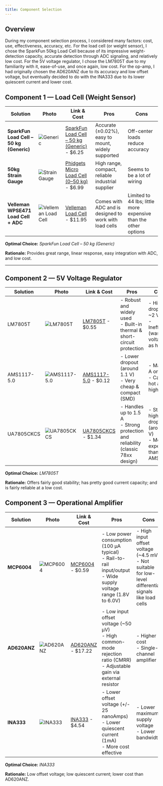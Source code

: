```yaml
---
title: Component Selection
---
```


## Overview
During my component selection process, I considered many factors: cost, use, effectiveness, accuracy, etc. For the load cell (or weight sensor), I chose the SparkFun 50kg Load Cell because of its impressive weight-detection capacity, accurate detection through ADC signaling, and relatively low cost. For the 5V voltage regulator, I chose the LM7805T due to my familiarity with it, ease-of-use, and once again, low cost. For the op-amp, I had originally chosen the AD620ANZ due to its accuracy and low offset voltage, but eventually decided to do with the INA333 due to its lower quiescent current and lower cost.

## Component 1 — Load Cell (Weight Sensor)

| **Solution** | **Photo** | **Link & Cost** | **Pros** | **Cons** |
|---------------|------------|------------------|-----------|-----------|
| **SparkFun Load Cell – 50 kg (Generic)** | ![Generic](https://www.sparkfun.com/media/catalog/product/cache/a793f13fd3d678cea13d28206895ba0c/1/0/10245-01a.jpg) | [SparkFun Load Cell – 50 kg (Generic)](https://www.sparkfun.com/load-sensor-50kg-generic.html) - $6.25 | Accurate (±0.02%), easy to mount, widely supported | Off-center loads reduce accuracy |
| **50kg Strain Gauge** | ![Strain Gauge](https://i.ebayimg.com/images/g/x~oAAOSw79Vm86qD/s-l1600.webp) | [Phidgets Micro Load Cell (0–50 kg)](https://www.ebay.com/itm/286077381781) - $6.99 | High range, compact, reliable industrial supplier | Seems to be a lot of wiring |
| **Velleman WPSE471 Load Cell + ADC** | ![Velleman Load Cell](https://mm.digikey.com/Volume0/opasdata/d220001/derivates/1/008/957/MFG_WPSE471_sml%28200x200%29.jpg) | [Velleman Load Cell](https://www.digikey.com/en/products/detail/velleman/WPSE471/25965862) - $11.95 | Comes with ADC and is designed to work with load cells | Limited to 44 lbs; little more expensive than the other options |

**Optimal Choice:** *SparkFun Load Cell – 50 kg (Generic)*

**Rationale:** Provides great range, linear response, easy integration with ADC, and low cost.

---

## Component 2 — 5V Voltage Regulator

| Solution | Photo | Link & Cost | Pros | Cons |
|---|---|---|---|---|
| LM7805T | ![LM7805T](https://mm.digikey.com/Volume0/opasdata/d220001/derivates/1/100/625/374/296%7ET03B%7ENDE%7E3_sml.jpg) | [LM7805T](https://www.digikey.com/en/products/detail/texas-instruments/LM7805CT-NOPB/3901929) - $0.55 | - Robust and widely used <br>- Built-in thermal & short-circuit protection | - High dropout ~2 V <br>- Inefficient (wastes voltage as heat) |
| AMS1117-5.0 | ![AMS1117-5.0](https://mm.digikey.com/Volume0/opasdata/d220001/derivates/1/003/227/499/MFG_5272_AMS1117-5.0_primary_sml%28200x200%29.jpg) | [AMS1117-5.0](https://www.digikey.com/en/products/detail/evvo/AMS1117-5-0/24370130) - $0.12 | - Lower dropout (around 1.1 V) <br>- Very cheap & compact (SMD) | - Max ~1 A only <br>- Can run hot at high load |
| UA7805CKCS | ![UA7805CKCS](https://mm.digikey.com/Volume0/opasdata/d220001/derivates/1/300/702/797/296%7E4204749%7EKCS%7E3_sml.jpg) | [UA7805CKCS](https://www.digikey.com/en/products/detail/texas-instruments/UA7805CKCSE3/1494012) - $1.34 | - Handles up to 1.5 A <br>- Strong protection and reliability (classic 78xx design) | - Still high dropout (around 2 V) <br>- More expensive than AMS1117 |

**Optimal Choice:** *LM7805T*

**Rationale:** Offers fairly good stability; has pretty good current capacity; and is fairly reliable at a low cost.


## Component 3 — Operational Amplifier

| Solution | Photo | Link & Cost | Pros | Cons |
|----------|-------|-------------|------|------|
| **MCP6004** | ![MCP6004](https://mm.digikey.com/Volume0/opasdata/d220001/derivates/1/010/927/070/150%7EC04-005%7EP%2C-PD%7E14_sml.jpg) | [MCP6004](https://www.digikey.com/en/products/detail/microchip-technology/MCP6004-I-P/523060) - $0.59 | - Low power consumption (100 µA typical) <br> - Rail-to-rail input/output <br> - Wide supply voltage range (1.8V to 6.0V) | - High input offset voltage (~4.5 mV) <br> - Not suitable for low-level differential signals like load cells |
| **AD620ANZ** | ![AD620ANZ](https://mm.digikey.com/Volume0/opasdata/d220001/derivates/1/010/930/391/505%7EN-8%7EN%7E8-Top_sml.jpg) | [AD620ANZ](https://www.digikey.com/en/products/detail/analog-devices-inc/AD620ANZ/750967) - $17.22 | - Low input offset voltage (~50 µV) <br> - High common-mode rejection ratio (CMRR) <br> - Adjustable gain via external resistor | - Higher cost <br> - Single-channel amplifier |
| **INA333** | ![INA333](https://mm.digikey.com/Volume0/opasdata/d220001/derivates/1/300/760/263/296%7E4073329%7EDGK%7E8_sml.jpg) | [INA333](https://www.digikey.com/en/products/detail/texas-instruments/INA333AIDGKR/1886116) - $4.54 | - Lower offset voltage (+/- 25 nanoAmps) <br> - Lower quiescent current (1mA) <br> - More cost effective | - Lower maximum supply voltage <br> - Lower bandwidth |

**Optimal Choice:** *INA333*

**Rationale:** Low offset voltage; low quiescent current; lower cost than AD620ANZ.
